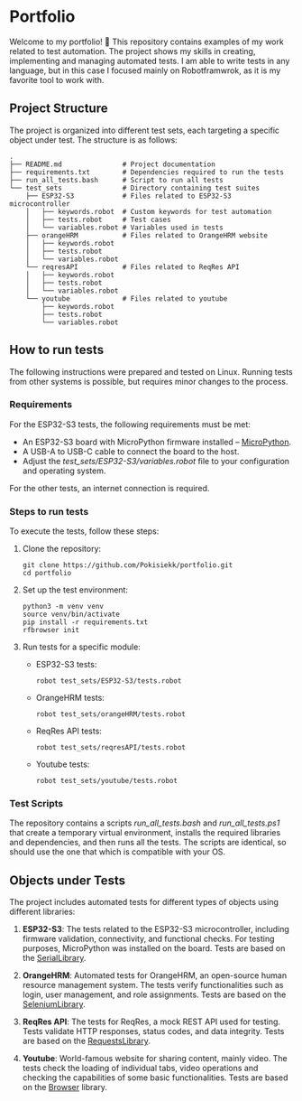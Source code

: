 # Portfolio

Welcome to my portfolio! 👋
This repository contains examples of my work related to test automation. The
project shows my skills in creating, implementing and managing automated tests.
I am able to write tests in any language, but in this case I focused mainly on
Robotframwrok, as it is my favorite tool to work with.

## Project Structure

The project is organized into different test sets, each targeting a specific object under test.
The structure is as follows:

```
.
├── README.md               # Project documentation
├── requirements.txt        # Dependencies required to run the tests
├── run_all_tests.bash      # Script to run all tests
└── test_sets               # Directory containing test suites
    ├── ESP32-S3            # Files related to ESP32-S3 microcontroller
    │   ├── keywords.robot  # Custom keywords for test automation
    │   ├── tests.robot     # Test cases
    │   └── variables.robot # Variables used in tests
    ├── orangeHRM           # Files related to OrangeHRM website
    │   ├── keywords.robot
    │   ├── tests.robot
    │   └── variables.robot
    └── reqresAPI           # Files related to ReqRes API
    │   ├── keywords.robot  
    │   ├── tests.robot     
    │   └── variables.robot 
    └── youtube             # Files related to youtube
        ├── keywords.robot  
        ├── tests.robot     
        └── variables.robot
```

## How to run tests

The following instructions were prepared and tested on Linux. Running tests from other systems is
possible, but requires minor changes to the process.

### Requirements

For the ESP32-S3 tests, the following requirements must be met:

* An ESP32-S3 board with MicroPython firmware installed –
  [MicroPython](https://micropython.org/download/ESP32_GENERIC_S3/).
* A USB-A to USB-C cable to connect the board to the host.
* Adjust the *test_sets/ESP32-S3/variables.robot* file to your configuration and operating system.

For the other tests, an internet connection is required.

### Steps to run tests

To execute the tests, follow these steps:

1. Clone the repository:

    ```
    git clone https://github.com/Pokisiekk/portfolio.git
    cd portfolio
    ```

1. Set up the test environment:

    ```
    python3 -m venv venv
    source venv/bin/activate
    pip install -r requirements.txt
    rfbrowser init
    ```

1. Run tests for a specific module:

    * ESP32-S3 tests:

        ```
        robot test_sets/ESP32-S3/tests.robot
        ```

    * OrangeHRM tests:

        ```
        robot test_sets/orangeHRM/tests.robot
        ```

    * ReqRes API tests:

        ```
        robot test_sets/reqresAPI/tests.robot
        ```
    
    * Youtube tests:

        ```
        robot test_sets/youtube/tests.robot
        ```

### Test Scripts

The repository contains a scripts *run_all_tests.bash* and *run_all_tests.ps1* that create a
temporary virtual environment, installs the required libraries and dependencies, and then runs all
the tests. The scripts are identical, so should use the one that which is compatible with your OS.

## Objects under Tests

The project includes automated tests for different types of objects using different libraries:

1. **ESP32-S3**: The tests related to the ESP32-S3 microcontroller, including firmware validation,
     connectivity, and functional checks. For testing purposes, MicroPython was installed on the
     board. Tests are based on the
     [SerialLibrary](https://github.com/whosaysni/robotframework-seriallibrary).

1. **OrangeHRM**: Automated tests for OrangeHRM, an open-source human resource management system.
     The tests verify functionalities such as login, user management, and role assignments. Tests
     are based on the
     [SeleniumLibrary](https://robotframework.org/SeleniumLibrary/SeleniumLibrary.html).

1. **ReqRes API**: The tests for ReqRes, a mock REST API used for testing. Tests validate HTTP
     responses, status codes, and data integrity. Tests are based on the
     [RequestsLibrary](https://marketsquare.github.io/robotframework-requests/doc/RequestsLibrary.html).

1. **Youtube**: World-famous website for sharing content, mainly video. The tests check the loading
     of individual tabs, video operations and checking the capabilities of some basic
     functionalities. Tests are based on the
     [Browser](https://marketsquare.github.io/robotframework-browser/Browser.html) library.
